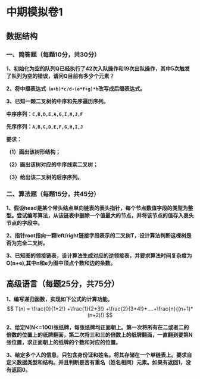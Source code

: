 # 中期模拟卷1

## 数据结构

###  一、简答题（每题10分，共30分）

**1、初始化为空的队列Q已经执行了42次入队操作和19次出队操作，其中5次触发了队列为空的错误，请问Q目前有多少个元素？**





**2、将中缀表达式`（a+b)*c/d-(e*f+g)*h`改写成后缀表达式。**



**3、已知一颗二叉树的中序和先序遍历序列。**

**中序序列：`C,B,D,E,A,G,I,H,J,F`**

**先序序列：`A,B,C,D,E,F,G,H,I,J`**

**要求：**

**（1）画出该树形结构；**

**（2）画出该树对应的中序线索二叉树；**

**（3）给出该二叉树的后序序列。**

###  二、算法题（每题15分，共45分）

**1、假设head是某个带头结点单向链表的表头指针，每个节点数值字段的类型为整型。尝试编写算法，从该链表中删除一个值最大的节点，并将该节点的值存入表头节点的字段中。**



**2、指针root指向一颗left/right链接字段表示的二叉树T，设计算法判断这棵树是否为完全二叉树。**



**3、已知图的领接链表，设计算法生成对应的逆领接表，并要求算法时间复杂度为O(n+e),其中n和e为图中顶点个数和边的条数。**

## 高级语言（每题25分，共75分）

**1、编写递归函数，实现如下公式的计算功能。**
$$
T(n) = \frac{0}{1*2!} +\frac{1}{2*3!} +\frac{2}{3*4!}+....+\frac{n}{(n+1)*(n+2)!}
$$

**2、给定N(N<=100)张纸牌，每张纸牌均正面朝上。第一次将所有在二或者二的倍数的位置上的纸牌翻面，第二次将三和三的倍数上的纸牌翻面，一直翻到要第N张位置，求正面朝上的纸牌的个数和对应的位置。**



**3、给定多个人的信息，只包含身份证和姓名。将其存储在一个单链表上。要求自定义数据类型和结构。并且判断是否有重名（姓名相同）元素。如果有返回1，没有返回0。**

